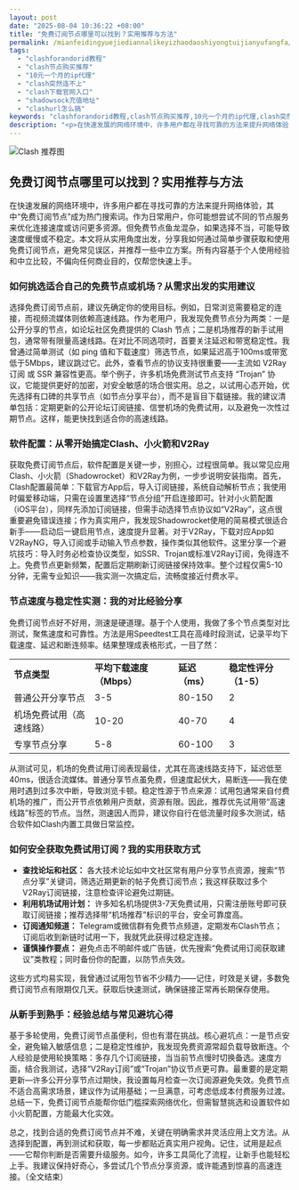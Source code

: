 ```yaml
---
layout: post
date: "2025-08-04 10:36:22 +08:00"
title: "免费订阅节点哪里可以找到？实用推荐与方法"
permalink: /mianfeidingyuejiediannalikeyizhaodaoshiyongtuijianyufangfa/
tags:
  - "clashforandorid教程"
  - "clash节点购买推荐"
  - "10元一个月的ip代理"
  - "clash突然连不上"
  - "clash下载官网入口"
  - "shadowsock充值地址"
  - "clashurl怎么搞"
keywords: "clashforandorid教程,clash节点购买推荐,10元一个月的ip代理,clash突然连不上,clash下载官网入口,shadowsock充值地址,clashurl怎么搞"
description: "<p>在快速发展的网络环境中，许多用户都在寻找可靠的方法来提升网络体验，其中“免费订阅节点”成为热门搜索词。作为日常用户，你可能想尝试不同的节点服务来优化连接速度或访问更多资源。但免费节点鱼龙混杂，如果选择不当，可能导致速度缓慢或不稳定。本文将从实用角度出发，分享我如何通过简单步骤获取和使用免费订阅节点，避免常见误区，并推荐一些中立方案。所有内容基于个人使用经验和中立比较，不偏向任何商业目的，仅帮您快速上手。</p>"
---
```


![Clash 推荐图](https://clashjd.github.io/assets/img/机场订阅免费.png)

## 免费订阅节点哪里可以找到？实用推荐与方法

<p>在快速发展的网络环境中，许多用户都在寻找可靠的方法来提升网络体验，其中“免费订阅节点”成为热门搜索词。作为日常用户，你可能想尝试不同的节点服务来优化连接速度或访问更多资源。但免费节点鱼龙混杂，如果选择不当，可能导致速度缓慢或不稳定。本文将从实用角度出发，分享我如何通过简单步骤获取和使用免费订阅节点，避免常见误区，并推荐一些中立方案。所有内容基于个人使用经验和中立比较，不偏向任何商业目的，仅帮您快速上手。</p>
<h3>如何挑选适合自己的免费节点或机场？从需求出发的实用建议</h3>
<p>选择免费订阅节点前，建议先确定你的使用目标。例如，日常浏览需要稳定的连接，而视频流媒体则依赖高速线路。作为老用户，我发现免费节点分为两类：一是公开分享的节点，如论坛社区免费提供的 Clash 节点；二是机场推荐的新手试用包，通常带有限量高速线路。在对比不同选项时，首要关注延迟和带宽稳定性。我曾通过简单测试（如 ping 值和下载速度）筛选节点，如果延迟高于100ms或带宽低于5Mbps，建议跳过它。此外，查看节点的协议支持很重要——主流如 V2Ray订阅 或 SSR 兼容性更高。举个例子，许多机场免费测试节点支持 “Trojan” 协议，它能提供更好的加密，对安全敏感的场合很实用。总之，以试用心态开始，优先选择有口碑的共享节点（如节点分享平台），而不是盲目下载链接。我的建议清单包括：定期更新的公开论坛订阅链接、信誉机场的免费试用，以及避免一次性过期节点。这样，能更快找到适合你的高速线路。</p>
<h3>软件配置：从零开始搞定Clash、小火箭和V2Ray</h3>
<p>获取免费订阅节点后，软件配置是关键一步，别担心，过程很简单。我以常见应用Clash、小火箭（Shadowrocket）和V2Ray为例，一步步说明安装指南。首先，Clash配置最简单：下载官方App后，导入订阅链接，系统自动解析节点；我使用时偏爱移动端，只需在设置里选择“节点分组”开启连接即可。针对小火箭配置（iOS平台），同样先添加订阅链接，但需手动选择节点协议如“V2Ray”，这点很重要避免错误连接；作为真实用户，我发现Shadowrocket使用的简易模式很适合新手——启动后一键启用节点，速度提升显著。对于V2Ray，下载对应App如V2RayNG，导入订阅或手动输入节点参数，操作类似其他软件。这里分享一个避坑技巧：导入时务必检查协议类型，如SSR、Trojan或标准V2Ray订阅，免得连不上。免费节点更新频繁，配置后定期刷新订阅链接保持效率。整个过程仅需5-10分钟，无需专业知识——我实测一次搞定后，流畅度接近付费水平。</p>
<h3>节点速度与稳定性实测：我的对比经验分享</h3>
<p>免费订阅节点好不好用，测速是硬道理。基于个人使用，我做了多个节点类型对比测试，聚焦速度和可靠性。方法是用Speedtest工具在高峰时段测试，记录平均下载速度、延迟和断连频率。结果整理成表格形式，一目了然：</p>
<table>
<tr>
<td><strong>节点类型</strong></td>
<td><strong>平均下载速度（Mbps）</strong></td>
<td><strong>延迟（ms）</strong></td>
<td><strong>稳定性评分（1-5）</strong></td>
</tr>
<tr>
<td>普通公开分享节点</td>
<td>3-5</td>
<td>80-150</td>
<td>2</td>
</tr>
<tr>
<td>机场免费试用（高速线路）</td>
<td>10-20</td>
<td>40-70</td>
<td>4</td>
</tr>
<tr>
<td>专享节点分享</td>
<td>5-8</td>
<td>60-100</td>
<td>3</td>
</tr>
</table>
<p>从测试可见，机场的免费试用订阅表现最佳，尤其在高速线路支持下，延迟低至40ms，很适合流媒体。普通分享节点虽免费，但速度起伏大，易断连——我在使用时遇到过多次中断，导致浏览卡顿。稳定性源于节点来源：试用包通常来自付费机场的推广，而公开节点依赖用户贡献，资源有限。因此，推荐优先试用带“高速线路”标签的节点。当然，测速因人而异，建议你自行在低流量时段多次测试，结合软件如Clash内置工具做日常监控。</p>
<h3>如何安全获取免费试用订阅？我的实用获取方式</h3>
<ul>
<li><strong>查找论坛和社区：</strong> 各大技术论坛如中文社区常有用户分享节点资源，搜索“节点分享”关键词，筛选近期更新的帖子免费订阅节点；我这样获取过多个V2Ray订阅链接，注意检查评论避免过期链。</li>
<li><strong>利用机场试用计划：</strong> 许多知名机场提供3-7天免费试用，只需注册账号即可获取订阅链接；推荐选择带“机场推荐”标识的平台，安全可靠度高。</li>
<li><strong>订阅通知频道：</strong> Telegram或微信群有免费节点频道，定期发布Clash节点；订阅后收到新链时试用一下，我就凭此获得过稳定连接。</li>
<li><strong>谨慎操作要点：</strong> 避免点击不明邮件或广告链，优先搜索“免费试用订阅获取建议”类教程；同时备份你的配置，以防节点失效。</li>
</ul>
<p>这些方式均易实现，我曾通过试用包节省不少精力——记住，时效是关键，多数免费订阅节点有限期仅几天。获取后快速测试，确保链接正常再长期保存使用。</p>
<h3>从新手到熟手：经验总结与常见避坑心得</h3>
<p>基于多轮使用，免费订阅节点虽便利，但也有潜在挑战。核心避坑点：一是节点安全，避免输入敏感信息；二是稳定性维护，我发现免费资源常超负载导致断连。个人经验是使用轮换策略：多存几个订阅链接，当当前节点慢时切换备选。速度方面，结合我测试，选择“V2Ray订阅”或“Trojan”协议节点更可靠。最重要的是定期更新—许多公开分享节点过期快，我设置每月检查一次订阅源避免失效。免费节点不适合高需求场景，建议作为试用基础；一旦满意，可考虑低成本付费服务过渡。总结一下，免费订阅节点能帮你低门槛探索网络优化，但需智慧挑选和设置软件如小火箭配置，方能最大化实效。</p>
<p>总之，找到合适的免费订阅节点并不难，关键在明确需求并灵活应用上文方法。从选择到配置，再到测试和获取，每一步都贴近真实用户视角。记住，试用是起点——它帮你判断是否需要升级服务。如今，许多工具简化了流程，让新手也能轻松上手。我建议保持好奇心，多尝试几个节点分享资源，或许能遇到惊喜的高速连接。（全文结束）</p>